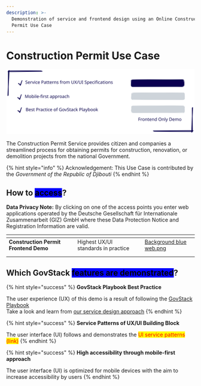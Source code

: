 ```yaml
---
description: >-
  Demonstration of service and frontend design using an Online Construction
  Permit Use Case
---
```


# Construction Permit Use Case

<img src="../.gitbook/assets/file.excalidraw (1).svg" alt="" class="gitbook-drawing">

The Construction Permit Service provides citizen and companies a streamlined process for obtaining permits for construction, renovation, or demolition projects from the national Government.

{% hint style="info" %}
Acknowledgement: This Use Case is contributed by the _Government of the Republic of Djibouti_
{% endhint %}

## How to <mark style="background-color:blue;">access</mark>?

**Data Privacy Note:** By clicking on one of the access points you enter web applications operated by the Deutsche Gesellschaft für Internationale Zusammenarbeit (GIZ) GmbH where these Data Protection Notice and Registration Information are valid.

<table data-view="cards"><thead><tr><th></th><th></th><th></th><th data-hidden data-card-cover data-type="files"></th></tr></thead><tbody><tr><td><strong>Construction Permit Frontend Demo</strong></td><td>Highest UX/UI standards in practice</td><td></td><td><a href="../.gitbook/assets/Background blue web.png">Background blue web.png</a></td></tr><tr><td></td><td></td><td></td><td></td></tr><tr><td></td><td></td><td></td><td></td></tr></tbody></table>

## Which GovStack <mark style="background-color:blue;">features are demonstrated</mark>?

{% hint style="success" %}
**GovStack Playbook Best Practice**

The user experience (UX) of this demo is a result of following the [GovStack Playbook](https://govstack.gitbook.io/implementation-playbook/)\
Take a look and learn from [our service design approach](../follow-methodology/best-practice-example-design-of-the-sandbox-building-permit-use-case/)
{% endhint %}

{% hint style="success" %}
**Service Patterns of UX/UI Building Block**

The user interface (UI) follows and demonstrates the <mark style="color:red;">UI service patterns (link)</mark>
{% endhint %}

{% hint style="success" %}
**High accessibility through mobile-first approach**

The user interface (UI) is optimized for mobile devices with the aim to increase accessibility by users
{% endhint %}
